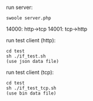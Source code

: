 run server:

	swoole server.php

14000: http->tcp
14001: tcp->http

run test client (http):

	cd test
	sh ./if_test.sh
	(use json data file)

run test client (tcp):

	cd test
	sh ./if_test_tcp.sh
	(use bin data file)

